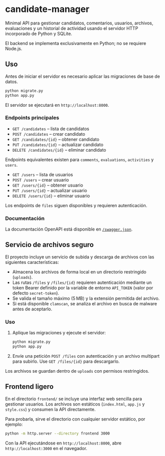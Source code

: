 # candidate-manager

Minimal API para gestionar candidatos, comentarios, usuarios, archivos, evaluaciones y un historial de actividad usando el servidor HTTP incorporado de Python y SQLite.

El backend se implementa exclusivamente en Python; no se requiere Node.js.

## Uso

Antes de iniciar el servidor es necesario aplicar las migraciones de base de datos.

```bash
python migrate.py
python app.py
```

El servidor se ejecutará en `http://localhost:8000`.

### Endpoints principales
- `GET /candidates` – lista de candidatos
- `POST /candidates` – crear candidato
- `GET /candidates/{id}` – obtener candidato
- `PUT /candidates/{id}` – actualizar candidato
- `DELETE /candidates/{id}` – eliminar candidato

Endpoints equivalentes existen para `comments`, `evaluations`, `activities` y `users`.

- `GET /users` – lista de usuarios
- `POST /users` – crear usuario
- `GET /users/{id}` – obtener usuario
- `PUT /users/{id}` – actualizar usuario
- `DELETE /users/{id}` – eliminar usuario

Los endpoints de `files` siguen disponibles y requieren autenticación.

### Documentación
La documentación OpenAPI está disponible en [`/swagger.json`](http://localhost:8000/swagger.json).

## Servicio de archivos seguro

El proyecto incluye un servicio de subida y descarga de archivos con las siguientes características:

- Almacena los archivos de forma local en un directorio restringido (`uploads`).
- Las rutas `/files` y `/files/{id}` requieren autenticación mediante un token Bearer definido por la variable de entorno `API_TOKEN` (valor por defecto `secret-token`).
- Se valida el tamaño máximo (5 MB) y la extensión permitida del archivo.
- Si está disponible `clamscan`, se analiza el archivo en busca de malware antes de aceptarlo.

### Uso

1. Aplique las migraciones y ejecute el servidor:

   ```bash
   python migrate.py
   python app.py
   ```

2. Envíe una petición `POST /files` con autenticación y un archivo multipart para subirlo. Use `GET /files/{id}` para descargarlo.

Los archivos se guardan dentro de `uploads` con permisos restringidos.

## Frontend ligero

En el directorio `frontend/` se incluye una interfaz web sencilla para gestionar usuarios.
Los archivos son estáticos (`index.html`, `app.js` y `style.css`) y consumen la API directamente.

Para probarla, sirve el directorio con cualquier servidor estático, por ejemplo:

```bash
python -m http.server --directory frontend 3000
```

Con la API ejecutándose en `http://localhost:8000`, abre `http://localhost:3000` en el navegador.
